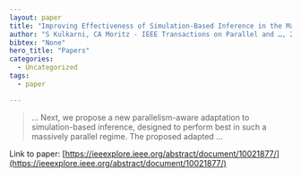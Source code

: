 ```yaml
---
layout: paper
title: "Improving Effectiveness of Simulation-Based Inference in the Massively Parallel Regime"
author: "S Kulkarni, CA Moritz - IEEE Transactions on Parallel and …, 2023 - ieeexplore.ieee.org"
bibtex: "None"
hero_title: "Papers"
categories:
  - Uncategorized
tags:
  - paper

---
```

>… Next, we propose a new parallelism-aware adaptation to simulation-based inference, designed to perform best in such a massively parallel regime. The proposed adapted …

Link to paper: [https://ieeexplore.ieee.org/abstract/document/10021877/](https://ieeexplore.ieee.org/abstract/document/10021877/)



